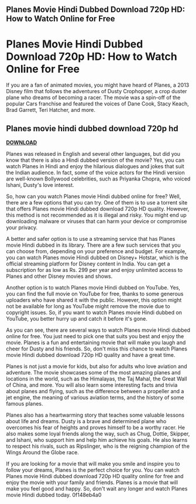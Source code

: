 ## Planes Movie Hindi Dubbed Download 720p HD: How to Watch Online for Free

  
# Planes Movie Hindi Dubbed Download 720p HD: How to Watch Online for Free
 
If you are a fan of animated movies, you might have heard of Planes, a 2013 Disney film that follows the adventures of Dusty Crophopper, a crop duster plane who dreams of becoming a racer. The movie was a spin-off of the popular Cars franchise and featured the voices of Dane Cook, Stacy Keach, Brad Garrett, Teri Hatcher, and more.
 
## Planes movie hindi dubbed download 720p hd


[**DOWNLOAD**](https://www.google.com/url?q=https%3A%2F%2Furlin.us%2F2tM7kx&sa=D&sntz=1&usg=AOvVaw0LaLpwy2Xf6wboKYhV-hvS)

 
Planes was released in English and several other languages, but did you know that there is also a Hindi dubbed version of the movie? Yes, you can watch Planes in Hindi and enjoy the hilarious dialogues and jokes that suit the Indian audience. In fact, some of the voice actors for the Hindi version are well-known Bollywood celebrities, such as Priyanka Chopra, who voiced Ishani, Dusty's love interest.
 
So, how can you watch Planes movie Hindi dubbed online for free? Well, there are a few options that you can try. One of them is to use a torrent site that offers Planes movie Hindi dubbed download 720p HD quality. However, this method is not recommended as it is illegal and risky. You might end up downloading malware or viruses that can harm your device or compromise your privacy.
 
A better and safer option is to use a streaming service that has Planes movie Hindi dubbed in its library. There are a few such services that you can choose from, depending on your preference and budget. For example, you can watch Planes movie Hindi dubbed on Disney+ Hotstar, which is the official streaming platform for Disney content in India. You can get a subscription for as low as Rs. 299 per year and enjoy unlimited access to Planes and other Disney movies and shows.
 
Another option is to watch Planes movie Hindi dubbed on YouTube. Yes, you can find the full movie on YouTube for free, thanks to some generous uploaders who have shared it with the public. However, this option might not be available for long as YouTube might remove the movie due to copyright issues. So, if you want to watch Planes movie Hindi dubbed on YouTube, you better hurry up and catch it before it's gone.
 
As you can see, there are several ways to watch Planes movie Hindi dubbed online for free. You just need to pick one that suits you best and enjoy the movie. Planes is a fun and entertaining movie that will make you laugh and cheer for Dusty and his friends. So, don't miss this chance to watch Planes movie Hindi dubbed download 720p HD quality and have a great time.
  
Planes is not just a movie for kids, but also for adults who love aviation and adventure. The movie showcases some of the most amazing planes and locations in the world, such as the Himalayas, the Taj Mahal, the Great Wall of China, and more. You will also learn some interesting facts and trivia about planes and flying, such as the difference between a propeller and a jet engine, the meaning of various aviation terms, and the history of some famous planes.
 
Planes also has a heartwarming story that teaches some valuable lessons about life and dreams. Dusty is a brave and determined plane who overcomes his fear of heights and proves himself to be a worthy racer. He also makes some loyal friends along the way, such as Chug, Dottie, Skipper, and Ishani, who support him and help him achieve his goals. He also learns to respect his rivals, such as Ripslinger, who is the reigning champion of the Wings Around the Globe race.
 
If you are looking for a movie that will make you smile and inspire you to follow your dreams, Planes is the perfect choice for you. You can watch Planes movie Hindi dubbed download 720p HD quality online for free and enjoy the movie with your family and friends. Planes is a movie that will make you feel good and happy. So, don't wait any longer and watch Planes movie Hindi dubbed today.
 0f148eb4a0
